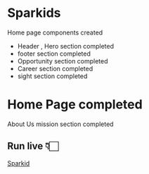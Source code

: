 # Sparkids

Home page components created
  
- Header , Hero section completed
- footer section completed
- Opportunity section completed
- Career section completed
- sight section completed

# Home Page completed

About Us mission section completed

## Run live 👇🏻
[Sparkid](https://AmullyaPatil.github.io/Sparkids)
